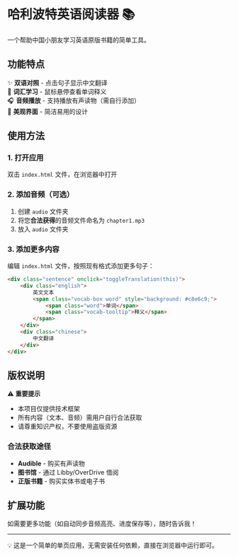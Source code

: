 # 哈利波特英语阅读器 📚

一个帮助中国小朋友学习英语原版书籍的简单工具。

## 功能特点

✨ **双语对照** - 点击句子显示中文翻译  
📖 **词汇学习** - 鼠标悬停查看单词释义  
🎧 **音频播放** - 支持播放有声读物（需自行添加）  
🎨 **美观界面** - 简洁易用的设计  

## 使用方法

### 1. 打开应用
双击 `index.html` 文件，在浏览器中打开

### 2. 添加音频（可选）
1. 创建 `audio` 文件夹
2. 将您**合法获得**的音频文件命名为 `chapter1.mp3`
3. 放入 `audio` 文件夹

### 3. 添加更多内容
编辑 `index.html` 文件，按照现有格式添加更多句子：

```html
<div class="sentence" onclick="toggleTranslation(this)">
    <div class="english">
        英文文本
        <span class="vocab-box word" style="background: #c8e6c9;">
            <span class="word">单词</span>
            <span class="vocab-tooltip">释义</span>
        </span>
    </div>
    <div class="chinese">
        中文翻译
    </div>
</div>
```

## 版权说明

⚠️ **重要提示**

- 本项目仅提供技术框架
- 所有内容（文本、音频）需用户自行合法获取
- 请尊重知识产权，不要使用盗版资源

### 合法获取途径

- **Audible** - 购买有声读物
- **图书馆** - 通过 Libby/OverDrive 借阅
- **正版书籍** - 购买实体书或电子书

## 扩展功能

如需要更多功能（如自动同步音频高亮、进度保存等），随时告诉我！

---

💡 这是一个简单的单页应用，无需安装任何依赖，直接在浏览器中运行即可。